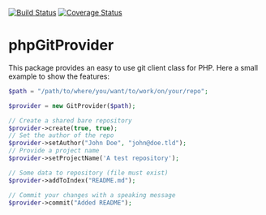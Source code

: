 [![Build Status](https://travis-ci.org/maikgreubel/phpgitprovider.svg)](https://travis-ci.org/maikgreubel/phpgitprovider)
[![Coverage Status](https://coveralls.io/repos/maikgreubel/phpgitprovider/badge.svg)](https://coveralls.io/r/maikgreubel/phpgitprovider)

phpGitProvider
==

This package provides an easy to use git client class for PHP. Here a small example to show the features:

```php
$path = "/path/to/where/you/want/to/work/on/your/repo";

$provider = new GitProvider($path);

// Create a shared bare repository
$provider->create(true, true);
// Set the author of the repo
$provider->setAuthor("John Doe", "john@doe.tld");
// Provide a project name
$provider->setProjectName('A test repository');

// Some data to repository (file must exist)
$provider->addToIndex("README.md");

// Commit your changes with a speaking message
$provider->commit("Added README");
```